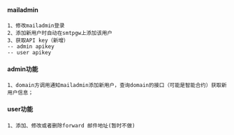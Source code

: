 #### mailadmin
```
1、修改mailadmin登录
2、添加新用户时自动在smtpgw上添加该用户
3、获取API key（新增）
-- admin apikey
-- user apikey
```
#### admin功能
```
1、domain方调用通知mailadmin添加新用户，查询domain的接口（可能是智能合约）获取新用户信息；
```
#### user功能
```
1、添加、修改或者删除forward 邮件地址(暂时不做)
```
